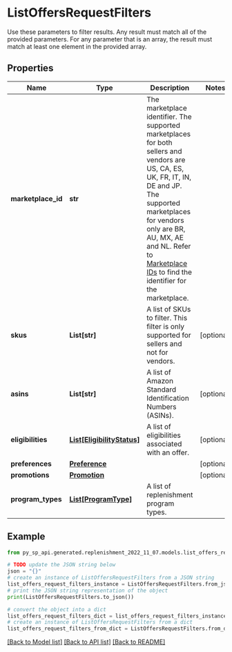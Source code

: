 # ListOffersRequestFilters

Use these parameters to filter results. Any result must match all of the provided parameters. For any parameter that is an array, the result must match at least one element in the provided array.

## Properties

Name | Type | Description | Notes
------------ | ------------- | ------------- | -------------
**marketplace_id** | **str** | The marketplace identifier. The supported marketplaces for both sellers and vendors are US, CA, ES, UK, FR, IT, IN, DE and JP. The supported marketplaces for vendors only are BR, AU, MX, AE and NL. Refer to [Marketplace IDs](https://developer-docs.amazon.com/sp-api/docs/marketplace-ids) to find the identifier for the marketplace. | 
**skus** | **List[str]** | A list of SKUs to filter. This filter is only supported for sellers and not for vendors. | [optional] 
**asins** | **List[str]** | A list of Amazon Standard Identification Numbers (ASINs). | [optional] 
**eligibilities** | [**List[EligibilityStatus]**](EligibilityStatus.md) | A list of eligibilities associated with an offer. | [optional] 
**preferences** | [**Preference**](Preference.md) |  | [optional] 
**promotions** | [**Promotion**](Promotion.md) |  | [optional] 
**program_types** | [**List[ProgramType]**](ProgramType.md) | A list of replenishment program types. | 

## Example

```python
from py_sp_api.generated.replenishment_2022_11_07.models.list_offers_request_filters import ListOffersRequestFilters

# TODO update the JSON string below
json = "{}"
# create an instance of ListOffersRequestFilters from a JSON string
list_offers_request_filters_instance = ListOffersRequestFilters.from_json(json)
# print the JSON string representation of the object
print(ListOffersRequestFilters.to_json())

# convert the object into a dict
list_offers_request_filters_dict = list_offers_request_filters_instance.to_dict()
# create an instance of ListOffersRequestFilters from a dict
list_offers_request_filters_from_dict = ListOffersRequestFilters.from_dict(list_offers_request_filters_dict)
```
[[Back to Model list]](../README.md#documentation-for-models) [[Back to API list]](../README.md#documentation-for-api-endpoints) [[Back to README]](../README.md)


